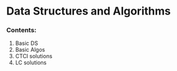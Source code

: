 # Data Structures and Algorithms

### Contents:
1. Basic DS 
2. Basic Algos
3. CTCI solutions
4. LC solutions